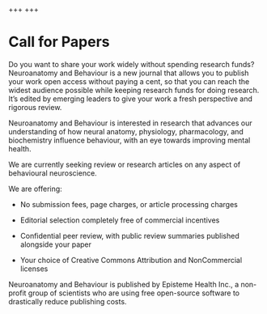+++
+++

# Call for Papers

Do you want to share your work widely without spending research funds? Neuroanatomy and Behaviour is a new journal that allows you to publish your work open access without paying a cent, so that you can reach the widest audience possible while keeping research funds for doing research. It’s edited by emerging leaders to give your work a fresh perspective and rigorous review.

Neuroanatomy and Behaviour is interested in research that advances our understanding of how neural anatomy, physiology, pharmacology, and biochemistry influence behaviour, with an eye towards improving mental health.

We are currently seeking review or research articles on any aspect of behavioural neuroscience.

We are offering:

- No submission fees, page charges, or article processing charges

- Editorial selection completely free of commercial incentives

- Confidential peer review, with public review summaries published alongside your paper

- Your choice of Creative Commons Attribution and NonCommercial licenses

Neuroanatomy and Behaviour is published by Episteme Health Inc., a non-profit group of scientists who are using free open-source software to drastically reduce publishing costs.